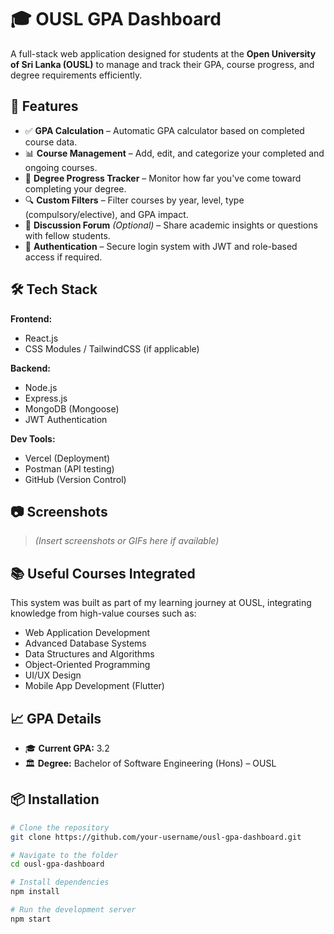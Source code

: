 # 🎓 OUSL GPA Dashboard

A full-stack web application designed for students at the **Open University of Sri Lanka (OUSL)** to manage and track their GPA, course progress, and degree requirements efficiently.

## 🚀 Features

- ✅ **GPA Calculation** – Automatic GPA calculator based on completed course data.
- 📊 **Course Management** – Add, edit, and categorize your completed and ongoing courses.
- 🎯 **Degree Progress Tracker** – Monitor how far you've come toward completing your degree.
- 🔍 **Custom Filters** – Filter courses by year, level, type (compulsory/elective), and GPA impact.
- 💬 **Discussion Forum** *(Optional)* – Share academic insights or questions with fellow students.
- 🔐 **Authentication** – Secure login system with JWT and role-based access if required.

## 🛠️ Tech Stack

**Frontend:**
- React.js
- CSS Modules / TailwindCSS (if applicable)

**Backend:**
- Node.js
- Express.js
- MongoDB (Mongoose)
- JWT Authentication

**Dev Tools:**
- Vercel (Deployment)
- Postman (API testing)
- GitHub (Version Control)

## 📷 Screenshots

> *(Insert screenshots or GIFs here if available)*

## 📚 Useful Courses Integrated

This system was built as part of my learning journey at OUSL, integrating knowledge from high-value courses such as:

- Web Application Development  
- Advanced Database Systems  
- Data Structures and Algorithms  
- Object-Oriented Programming  
- UI/UX Design  
- Mobile App Development (Flutter)

## 📈 GPA Details

- 🎓 **Current GPA:** 3.2  
- 🏛️ **Degree:** Bachelor of Software Engineering (Hons) – OUSL

## 📦 Installation

```bash
# Clone the repository
git clone https://github.com/your-username/ousl-gpa-dashboard.git

# Navigate to the folder
cd ousl-gpa-dashboard

# Install dependencies
npm install

# Run the development server
npm start
